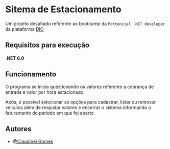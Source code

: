
# Sitema de Estacionamento

Um projeto desafiado referente ao bootcamp da `Pottencial .NET developer` da plataforma [DIO](https://www.dio.me/)

## Requisitos para execução
#### .NET 6.0 
## Funcionamento

O programa se inicia questionando os valores referente a cobrança de entrada e valor por hora estacionado.

Após, é possível selecionar as opções para cadastrar, listar ou remover veículos além de reajustar valores e encerrar o sistema informando o faturamento do período em que foi aberto


## Autores

- [@Claudinei Gomes](https://github.com/claudineigms)